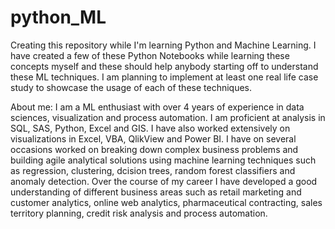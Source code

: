 # python_ML
Creating this repository while I'm learning Python and Machine Learning. I have created a few of these Python Notebooks while learning these concepts myself and these should help anybody starting off to understand these ML techniques. I am planning to implement at least one real life case study to showcase the usage of each of these techniques.

About me: I am a ML enthusiast with over 4 years of experience in data sciences, visualization and process automation. I am proficient at analysis in SQL, SAS, Python, Excel and GIS. I have also worked extensively on visualizations in Excel, VBA, QlikView and Power BI. 
I have on several occasions worked on breaking down complex business problems and building agile analytical solutions using machine learning techniques such as regression, clustering, dcision trees, random forest classifiers and anomaly detection. Over the course of my career I have developed a good understanding of different business areas such as retail marketing and customer analytics, online web analytics, pharmaceutical contracting, sales territory planning, credit risk analysis and process automation.
